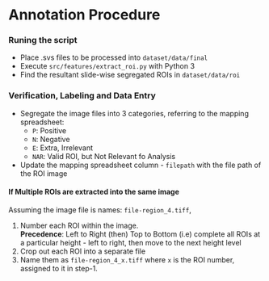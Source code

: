 # Annotation Procedure

### Runing the script
- Place .svs files to be processed into `dataset/data/final`
- Execute `src/features/extract_roi.py` with Python 3
- Find the resultant slide-wise segregated ROIs in `dataset/data/roi`

### Verification, Labeling and Data Entry

- Segregate the image files into 3 categories, referring to the mapping spreadsheet:
    - `P`: Positive
    - `N`: Negative
    - `E`: Extra, Irrelevant
    - `NAR`: Valid ROI, but Not Relevant fo Analysis 
- Update the mapping spreadsheet column - `filepath` with the file path of the ROI image

       
#### **If Multiple ROIs are extracted into the same image**

Assuming the image file is names: `file-region_4.tiff`,
1. Number each ROI within the image.    
    **Precedence**: Left to Right (then) Top to Bottom
    (i.e) complete all ROIs at a particular height - left to right, then move to the next height level
2. Crop out each ROI into a separate file
3. Name them as `file-region_4_x.tiff` where `x` is the ROI number, assigned to it in step-1.

